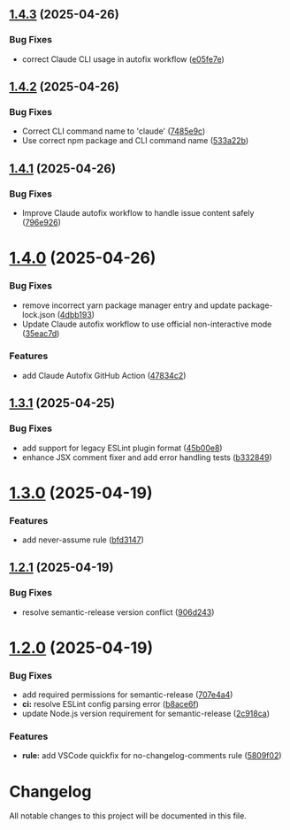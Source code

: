 ## [1.4.3](https://github.com/cahaseler/eslint-plugin-vibe-check/compare/v1.4.2...v1.4.3) (2025-04-26)


### Bug Fixes

* correct Claude CLI usage in autofix workflow ([e05fe7e](https://github.com/cahaseler/eslint-plugin-vibe-check/commit/e05fe7e3e7fd631abb49a6404f8bf54baae9b448))

## [1.4.2](https://github.com/cahaseler/eslint-plugin-vibe-check/compare/v1.4.1...v1.4.2) (2025-04-26)


### Bug Fixes

* Correct CLI command name to 'claude' ([7485e9c](https://github.com/cahaseler/eslint-plugin-vibe-check/commit/7485e9cce8af2da6bc13bb252ccbf0e52f586c4f))
* Use correct npm package and CLI command name ([533a22b](https://github.com/cahaseler/eslint-plugin-vibe-check/commit/533a22b833331817ddd68fbeced6081522e63ed9))

## [1.4.1](https://github.com/cahaseler/eslint-plugin-vibe-check/compare/v1.4.0...v1.4.1) (2025-04-26)


### Bug Fixes

* Improve Claude autofix workflow to handle issue content safely ([796e926](https://github.com/cahaseler/eslint-plugin-vibe-check/commit/796e926582730a5e25cdb436d0c56a7eed9b8d92))

# [1.4.0](https://github.com/cahaseler/eslint-plugin-vibe-check/compare/v1.3.1...v1.4.0) (2025-04-26)


### Bug Fixes

* remove incorrect yarn package manager entry and update package-lock.json ([4dbb193](https://github.com/cahaseler/eslint-plugin-vibe-check/commit/4dbb193341c75bd4ef4499ca6939333238c008e2))
* Update Claude autofix workflow to use official non-interactive mode ([35eac7d](https://github.com/cahaseler/eslint-plugin-vibe-check/commit/35eac7de5392327763b3e968f6836abae9f46de8))


### Features

* add Claude Autofix GitHub Action ([47834c2](https://github.com/cahaseler/eslint-plugin-vibe-check/commit/47834c2596676db010ce6d56cf224ebe8ddfdb9f))

## [1.3.1](https://github.com/cahaseler/eslint-plugin-vibe-check/compare/v1.3.0...v1.3.1) (2025-04-25)


### Bug Fixes

* add support for legacy ESLint plugin format ([45b00e8](https://github.com/cahaseler/eslint-plugin-vibe-check/commit/45b00e8228eab263c1181f35d477f7a3e0454bd5))
* enhance JSX comment fixer and add error handling tests ([b332849](https://github.com/cahaseler/eslint-plugin-vibe-check/commit/b33284941200484b1150d4b4a83b9d683a785ade))

# [1.3.0](https://github.com/cahaseler/eslint-plugin-vibe-check/compare/v1.2.1...v1.3.0) (2025-04-19)


### Features

* add never-assume rule ([bfd3147](https://github.com/cahaseler/eslint-plugin-vibe-check/commit/bfd31475357e7da409edf691d0ca15fe48d89a6a))

## [1.2.1](https://github.com/cahaseler/eslint-plugin-vibe-check/compare/v1.2.0...v1.2.1) (2025-04-19)


### Bug Fixes

* resolve semantic-release version conflict ([906d243](https://github.com/cahaseler/eslint-plugin-vibe-check/commit/906d243c63b6a56648c17ba35029e20ae2e03602))

# [1.2.0](https://github.com/cahaseler/eslint-plugin-vibe-check/compare/v1.1.0...v1.2.0) (2025-04-19)


### Bug Fixes

* add required permissions for semantic-release ([707e4a4](https://github.com/cahaseler/eslint-plugin-vibe-check/commit/707e4a426bfc4734eaa4fdf87924475172433655))
* **ci:** resolve ESLint config parsing error ([b8ace6f](https://github.com/cahaseler/eslint-plugin-vibe-check/commit/b8ace6f1d0559800b7e24a20b6fceb4fdcf6673d))
* update Node.js version requirement for semantic-release ([2c918ca](https://github.com/cahaseler/eslint-plugin-vibe-check/commit/2c918caaf2abf394b9b4ded0968ea43ce32ae3a6))


### Features

* **rule:** add VSCode quickfix for no-changelog-comments rule ([5809f02](https://github.com/cahaseler/eslint-plugin-vibe-check/commit/5809f0261c2a5551f309ef4da542443559d0c60b))

# Changelog

All notable changes to this project will be documented in this file.
